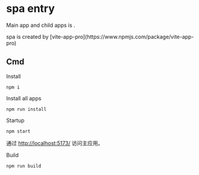 # <!---=Spa---> spa entry
Main app and child apps is <!---=framework--->.
<!---=Spa---> spa is created by [vite-app-pro](https://www.npmjs.com/package/vite-app-pro)

## Cmd

Install
```
npm i
```

Install all apps
```
npm run install
```

Startup
```
npm start
```

通过 [http://localhost:5173/](http://localhost:5173/) 访问主应用。

Build
```
npm run build
```